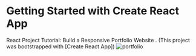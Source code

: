 # Getting Started with Create React App
React Project Tutorial: Build a Responsive Portfolio Website . 
(This project was bootstrapped with [Create React App])
![portfolio](https://user-images.githubusercontent.com/113685389/221352028-4ca96dde-4e38-4fb8-a422-3e78685d6802.PNG)
